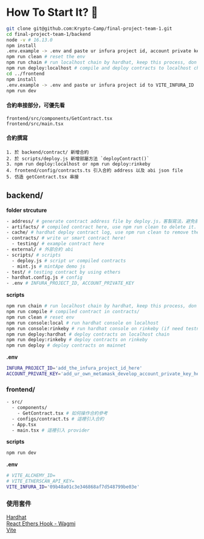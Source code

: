 
# How To Start It? 🚀
```bash
git clone git@github.com:Krypto-Camp/final-project-team-1.git
cd final-project-team-1/backend
node -v # 16.13.0
npm install
.env.example -> .env and paste ur infura project id, account private key
npm run clean # reset the env
npm run chain # run localhost chain by hardhat, keep this process, don't close it
npm run deploy:localhost # compile and deploy contracts to localhost chain
cd ../frontend
npm install
.env.example -> .env and paste ur infura project id to VITE_INFURA_ID
npm run dev
```

#### 合約串接部分，可優先看 
`frontend/src/components/GetContract.tsx`
\
`frontend/src/main.tsx`

#### 合約撰寫
```
1. 於 backend/contract/ 新增合約
2. 於 scripts/deploy.js 新增部屬方法 `deployContract()`
3. npm run deploy:localhost or npm run deploy:rinkeby
4. frontend/config/contracts.ts 引入合約 address 以及 abi json file
5. 仿造 getContract.tsx 串接
```

## backend/

**folder strcuture**
```bash
- address/ # generate contract address file by deploy.js，客製寫法，避免前端要在部屬合約後一直更新合約地址
- artifacts/ # compiled contract here, use npm run clean to delete it.
- cache/ # hardhat deploy contract log, use npm run clean to remove the content in it and re-deploy ur contract.
- contracts/ # write ur smart contract here!
  - testing/ # example contract here
- external/ # 外部合約 abi
- scripts/ # scripts
  - deploy.js # script ur compiled contracts
  - mint.js # mintApe demo js
- test/ # testing contract by using ethers
- hardhat.config.js # config 
- .env # INFURA_PROJECT_ID, ACCOUNT_PRIVATE_KEY
```

**scripts**
```bash
npm run chain # run localhost chain by hardhat, keep this process, don't close it
npm run compile # compiled contract in contracts/
npm run clean # reset env
npm run console:local # run hardhat console on localhost
npm run console:rinkeby # run hardhat console on rinkeby (if need testnet, pls add a .env file)
npm run deploy:hardhat # deploy contracts on localhost chain
npm run deploy:rinkeby # deploy contracts on rinkeby
npm run deploy # deploy contracts on mainnet
```

**.env**
```bash
INFURA_PROJECT_ID='add_the_infura_project_id_here'
ACCOUNT_PRIVATE_KEY='add_ur_own_metamask_develop_account_private_key_here'
```


### frontend/
```bash
- src/
  - components/
    - GetContract.tsx # 如何操作合約參考
  - configs/contract.ts # 這裡引入合約
  - App.tsx
  - main.tsx # 這裡引入 provider
```

**scripts**
```bash
npm run dev
```

**.env**
```bash
# VITE_ALCHEMY_ID=
# VITE_ETHERSCAN_API_KEY=
VITE_INFURA_ID='09b48a01c3e346868af7d548799be03e'
```


### 使用套件
[Hardhat](https://hardhat.org/getting-started/)
\
[React Ethers Hook - Wagmi](https://wagmi-xyz.vercel.app/)
\
[Vite](https://cn.vitejs.dev/guide/#scaffolding-your-first-vite-project)
